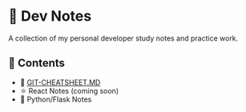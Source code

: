 # 🧠 Dev Notes

A collection of my personal developer study notes and practice work. 

## 🔖 Contents
- 📄 [GIT-CHEATSHEET.MD](./GIT-CHEATSHEET.md)
- ⚛️ React Notes (coming soon)
- 🐍 Python/Flask Notes